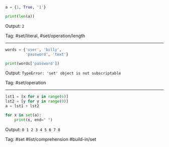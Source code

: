 ```python
a = {1, True, '1'}

print(len(a))
```
Output: `2`

Tag: #set/literal, #set/operation/length

---
```python
words = {'user', 'billy',
         'password', 'text'}

print(words['password'])
```
Output: `TypeError: 'set' object is not subscriptable`

Tag: #set/operation

---
```python
lst1 = [x for x in range(6)]
lst2 = [y for y in range(9)]
a = lst1 + lst2

for x in set(a):
    print(x, end=" ")
```
Output: `0 1 2 3 4 5 6 7 8`

Tag: #set #list/comprehension #build-in/set